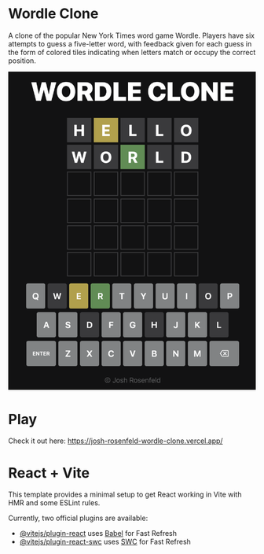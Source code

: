 # Wordle Clone

A clone of the popular New York Times word game Wordle. Players have six attempts to guess a five-letter word, with feedback given for each guess in the form of colored tiles indicating when letters match or occupy the correct position.

![alt text](https://github.com/JoshRosenfeld10/WordleClone/blob/main/public/sample_picture.png?raw=true)

# Play

Check it out here: https://josh-rosenfeld-wordle-clone.vercel.app/

# React + Vite

This template provides a minimal setup to get React working in Vite with HMR and some ESLint rules.

Currently, two official plugins are available:

- [@vitejs/plugin-react](https://github.com/vitejs/vite-plugin-react/blob/main/packages/plugin-react/README.md) uses [Babel](https://babeljs.io/) for Fast Refresh
- [@vitejs/plugin-react-swc](https://github.com/vitejs/vite-plugin-react-swc) uses [SWC](https://swc.rs/) for Fast Refresh

